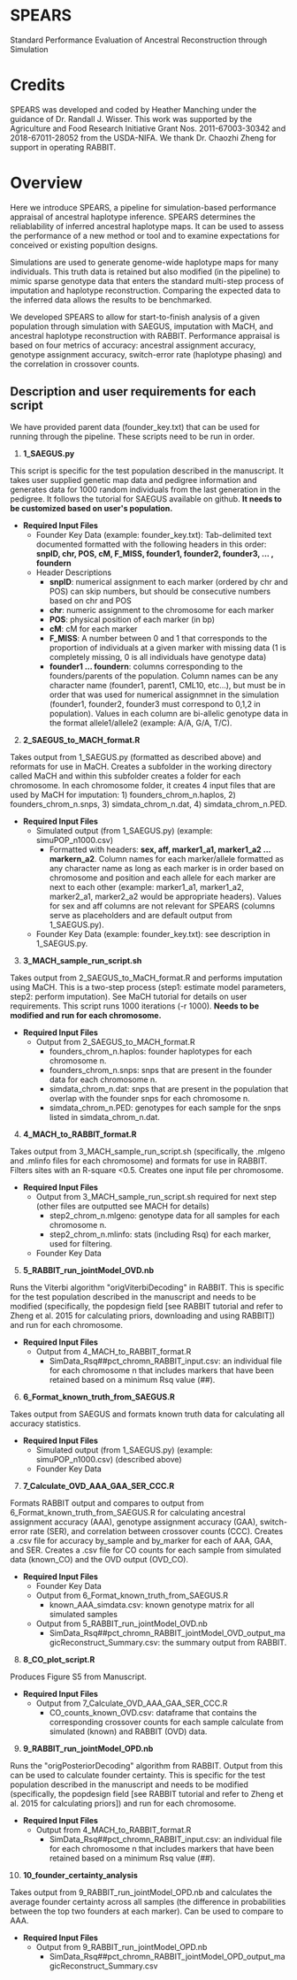 # SPEARS
Standard Performance Evaluation of Ancestral Reconstruction through Simulation

# Credits
SPEARS was developed and coded by Heather Manching under the guidance of Dr. Randall J. Wisser. This work was supported by the Agriculture and Food Research Initiative Grant Nos. 2011-67003-30342 and 2018-67011-28052 from the USDA-NIFA. We thank Dr. Chaozhi Zheng for support in operating RABBIT.

# Overview
Here we introduce SPEARS, a pipeline for simulation-based performance appraisal of ancestral haplotype inference. SPEARS determines the reliablability of inferred ancestral haplotype maps. It can be used to assess the performance of a new method or tool and to examine expectations for conceived or existing popultion designs. 

Simulations are used to generate genome-wide haplotype maps for many individuals. This truth data is retained but also modified (in the pipeline) to mimic sparse genotype data that enters the standard multi-step process of imputation and haplotype reconstruction. Comparing the expected data to the inferred data allows the results to be benchmarked.

We developed SPEARS to allow for start-to-finish analysis of a given population through simulation with SAEGUS, imputation with MaCH, and ancestral haplotype reconstruction with RABBIT. Performance appraisal is based on four metrics of accuracy: ancestral assignment accuracy, genotype assignment accuracy, switch-error rate (haplotype phasing) and the correlation in crossover counts.

## Description and user requirements for each script

We have provided parent data (founder_key.txt) that can be used for running through the pipeline. These scripts need to be run in order.

1. **1_SAEGUS.py**

This script is specific for the test population described in the manuscript. It takes user supplied genetic map data and pedigree information and generates data for 1000 random individuals from the last generation in the pedigree. It follows the tutorial for SAEGUS available on github. **It needs to be customized based on user's population.**

* **Required Input Files**
  * Founder Key Data (example: founder_key.txt): Tab-delimited text documented formatted with the following headers in this order: **snpID, chr, POS, cM, F_MISS, founder1, founder2, founder3, ... , foundern**
   * Header Descriptions
     * **snpID**: numerical assignment to each marker (ordered by chr and POS) can skip numbers, but should be consecutive numbers based on chr and POS
     * **chr**: numeric assignment to the chromosome for each marker
     * **POS**: physical position of each marker (in bp)
     * **cM**: cM for each marker
     * **F_MISS**: A number between 0 and 1 that corresponds to the proportion of individuals at a given marker with missing data (1 is completely missing, 0 is all individuals have genotype data)
     * **founder1 ... foundern**: columns corresponding to the founders/parents of the population. Column names can be any character name (founder1, parent1, CML10, etc...), but must be in order that was used for numerical assignmnet in the simulation (founder1, founder2, founder3 must correspond to 0,1,2 in population). Values in each column are bi-allelic genotype data in the format allele1/allele2 (example: A/A, G/A, T/C). 
  

2. **2_SAEGUS_to_MACH_format.R**

Takes output from 1_SAEGUS.py (formatted as described above) and reformats for use in MaCH. Creates a subfolder in the working directory called MaCH and within this subfolder creates a folder for each chromosome. In each chromosome folder, it creates 4 input files that are used by MaCH for imputation: 1) founders_chrom_n.haplos, 2) founders_chrom_n.snps, 3) simdata_chrom_n.dat, 4) simdata_chrom_n.PED.

* **Required Input Files**
  * Simulated output (from 1_SAEGUS.py) (example: simuPOP_n1000.csv)
    * Formatted with headers: **sex, aff, marker1_a1, marker1_a2 ... markern_a2**. Column names for each marker/allele formatted as any character name as long as each marker is in order based on chromosome and position and each allele for each marker are next to each other (example: marker1_a1, marker1_a2, marker2_a1, marker2_a2 would be appropriate headers). Values for sex and aff columns are not relevant for SPEARS (columns serve as placeholders and are default output from 1_SAEGUS.py).
  * Founder Key Data (example: founder_key.txt): see description in 1_SAEGUS.py.

3. **3_MACH_sample_run_script.sh**

Takes output from 2_SAEGUS_to_MaCH_format.R and performs imputation using MaCH. This is a two-step process (step1: estimate model parameters, step2: perform imputation). See MaCH tutorial for details on user requirements. This script runs 1000 iterations (-r 1000). **Needs to be modified and run for each chromosome.**

* **Required Input Files**
  * Output from 2_SAEGUS_to_MACH_format.R 
    * founders_chrom_n.haplos: founder haplotypes for each chromosome n. 
    * founders_chrom_n.snps: snps that are present in the founder data for each chromosome n. 
    * simdata_chrom_n.dat: snps that are present in the population that overlap with the founder snps for each chromosome n. 
    * simdata_chrom_n.PED: genotypes for each sample for the snps listed in simdata_chrom_n.dat. 

4. **4_MACH_to_RABBIT_format.R**

Takes output from 3_MACH_sample_run_script.sh (specifically, the .mlgeno and .mlinfo files for each chromosome) and formats for use in RABBIT. Filters sites with an R-square <0.5. Creates one input file per chromosome. 

* **Required Input Files**
  * Output from 3_MACH_sample_run_script.sh required for next step (other files are outputted see MACH for details)
    * step2_chrom_n.mlgeno: genotype data for all samples for each chromosome n.
    * step2_chrom_n.mlinfo: stats (including Rsq) for each marker, used for filtering.
  * Founder Key Data

5. **5_RABBIT_run_jointModel_OVD.nb**

Runs the Viterbi algorithm "origViterbiDecoding" in RABBIT. This is specific for the test population described in the manuscript and needs to be modified (specifically, the popdesign field [see RABBIT tutorial and refer to Zheng et al. 2015 for calculating priors, downloading and using RABBIT]) and run for each chromosome. 

* **Required Input Files**
  * Output from 4_MACH_to_RABBIT_format.R
    * SimData_Rsq##pct_chromn_RABBIT_input.csv: an individual file for each chromosome n that includes markers that have been retained based on a minimum Rsq value (##).

6. **6_Format_known_truth_from_SAEGUS.R**

Takes output from SAEGUS and formats known truth data for calculating all accuracy statistics. 

* **Required Input Files**
  * Simulated output (from 1_SAEGUS.py) (example: simuPOP_n1000.csv) (described above)
  * Founder Key Data

7. **7_Calculate_OVD_AAA_GAA_SER_CCC.R**

Formats RABBIT output and compares to output from 6_Format_known_truth_from_SAEGUS.R for calculating ancestral assignment accuracy (AAA), genotype assignment accuracy (GAA), switch-error rate (SER), and correlation between crossover counts (CCC). Creates a .csv file for accuracy by_sample and by_marker for each of AAA, GAA, and SER. Creates a .csv file for CO counts for each sample from simulated data (known_CO) and the OVD output (OVD_CO). 

* **Required Input Files**
  * Founder Key Data
  * Output from 6_Format_known_truth_from_SAEGUS.R
    * known_AAA_simdata.csv: known genotype matrix for all simulated samples
  * Output from 5_RABBIT_run_jointModel_OVD.nb
    * SimData_Rsq##pct_chromn_RABBIT_jointModel_OVD_output_magicReconstruct_Summary.csv: the summary output from RABBIT.

8. **8_CO_plot_script.R**

Produces Figure S5 from Manuscript.

* **Required Input Files**
  * Output from 7_Calculate_OVD_AAA_GAA_SER_CCC.R
    * CO_counts_known_OVD.csv: dataframe that contains the corresponding crossover counts for each sample calculate from simulated (known) and RABBIT (OVD) data. 

9. **9_RABBIT_run_jointModel_OPD.nb**

Runs the "origPosteriorDecoding" algorithm from RABBIT. Output from this can be used to calculate founder certainty. This is specific for the test population described in the manuscript and needs to be modified (specifically, the popdesign field [see RABBIT tutorial and refer to Zheng et al. 2015 for calculating priors]) and run for each chromosome.

* **Required Input Files**
  * Output from 4_MACH_to_RABBIT_format.R
    * SimData_Rsq##pct_chromn_RABBIT_input.csv: an individual file for each chromosome n that includes markers that have been retained based on a minimum Rsq value (##).
 
10. **10_founder_certainty_analysis**

Takes output from 9_RABBIT_run_jointModel_OPD.nb and calculates the average founder certainty across all samples (the difference in probabilities between the top two founders at each marker). Can be used to compare to AAA. 

* **Required Input Files**
  * Output from 9_RABBIT_run_jointModel_OPD.nb
    * SimData_Rsq##pct_chromn_RABBIT_jointModel_OPD_output_magicReconstruct_Summary.csv
